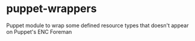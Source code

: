 # puppet-wrappers
Puppet module to wrap some defined resource types that doesn't appear on Puppet's ENC Foreman
